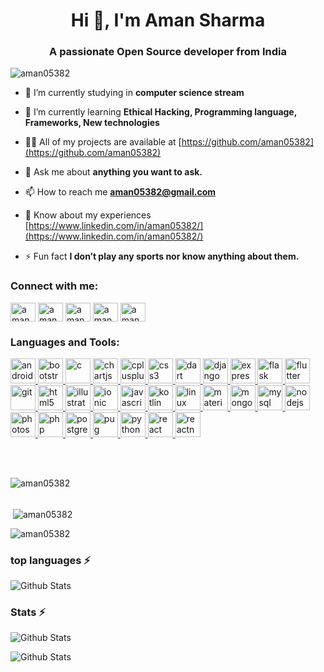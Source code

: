 <h1 align="center">Hi 👋, I'm Aman Sharma</h1>
<h3 align="center">A passionate Open Source developer from India</h3>

<p align="left"> <img src="https://komarev.com/ghpvc/?username=aman05382&label=Profile%20views&color=0e75b6&style=flat" alt="aman05382" /> </p>

<!--<p align="left"> <a href="https://github.com/ryo-ma/github-profile-trophy"><img src="https://github-profile-trophy.vercel.app/?username=aman05382" alt="aman05382" /></a> </p>
<p align="left"> <a href="https://twitter.com/aman05382" target="blank"><img src="https://img.shields.io/twitter/follow/aman05382?logo=twitter&style=for-the-badge" alt="aman05382" /></a> </p>-->


- 🔭 I’m currently studying in **computer science stream**

- 🌱 I’m currently learning **Ethical Hacking, Programming language, Frameworks, New technologies**

- 👨‍💻 All of my projects are available at [https://github.com/aman05382](https://github.com/aman05382)

- 💬 Ask me about **anything you want to ask.**

- 📫 How to reach me **aman05382@gmail.com**

- 📄 Know about my experiences [https://www.linkedin.com/in/aman05382/](https://www.linkedin.com/in/aman05382/)

- ⚡ Fun fact **I don’t play any sports nor know anything about them.**

<h3 align="left">Connect with me:</h3>
<p align="left">
<a href="https://twitter.com/aman05382" target="blank"><img align="center" src="https://cdn.jsdelivr.net/npm/simple-icons@3.0.1/icons/twitter.svg" alt="aman05382" height="30" width="40" /></a>
<a href="https://linkedin.com/in/aman05382" target="blank"><img align="center" src="https://cdn.jsdelivr.net/npm/simple-icons@3.0.1/icons/linkedin.svg" alt="aman05382" height="30" width="40" /></a>
<a href="https://fb.com/aman05382" target="blank"><img align="center" src="https://cdn.jsdelivr.net/npm/simple-icons@3.0.1/icons/facebook.svg" alt="aman05382" height="30" width="40" /></a>
<a href="https://instagram.com/aman05382" target="blank"><img align="center" src="https://cdn.jsdelivr.net/npm/simple-icons@3.0.1/icons/instagram.svg" alt="aman05382" height="30" width="40" /></a>
<a href="https://www.hackerrank.com/aman05382" target="blank"><img align="center" src="https://cdn.jsdelivr.net/npm/simple-icons@3.0.1/icons/hackerrank.svg" alt="aman05382" height="30" width="40" /></a>
</p>

<h3 align="left">Languages and Tools:</h3>
<p align="left"> <a href="https://developer.android.com" target="_blank"> <img src="https://devicons.github.io/devicon/devicon.git/icons/android/android-original-wordmark.svg" alt="android" width="40" height="40"/> </a> <a href="https://getbootstrap.com" target="_blank"> <img src="https://devicons.github.io/devicon/devicon.git/icons/bootstrap/bootstrap-plain.svg" alt="bootstrap" width="40" height="40"/> </a> <a href="https://www.cprogramming.com/" target="_blank"> <img src="https://devicons.github.io/devicon/devicon.git/icons/c/c-original.svg" alt="c" width="40" height="40"/> </a> <a href="https://www.chartjs.org" target="_blank"> <img src="https://www.chartjs.org/media/logo-title.svg" alt="chartjs" width="40" height="40"/> </a> <a href="https://www.w3schools.com/cpp/" target="_blank"> <img src="https://devicons.github.io/devicon/devicon.git/icons/cplusplus/cplusplus-original.svg" alt="cplusplus" width="40" height="40"/> </a> <a href="https://www.w3schools.com/css/" target="_blank"> <img src="https://devicons.github.io/devicon/devicon.git/icons/css3/css3-original-wordmark.svg" alt="css3" width="40" height="40"/> </a> <a href="https://dart.dev" target="_blank"> <img src="https://www.vectorlogo.zone/logos/dartlang/dartlang-icon.svg" alt="dart" width="40" height="40"/> </a> <a href="https://www.djangoproject.com/" target="_blank"> <img src="https://devicons.github.io/devicon/devicon.git/icons/django/django-original.svg" alt="django" width="40" height="40"/> </a> <a href="https://expressjs.com" target="_blank"> <img src="https://devicons.github.io/devicon/devicon.git/icons/express/express-original-wordmark.svg" alt="express" width="40" height="40"/> </a> <a href="https://flask.palletsprojects.com/" target="_blank"> <img src="https://www.vectorlogo.zone/logos/pocoo_flask/pocoo_flask-icon.svg" alt="flask" width="40" height="40"/> </a> <a href="https://flutter.dev" target="_blank"> <img src="https://www.vectorlogo.zone/logos/flutterio/flutterio-icon.svg" alt="flutter" width="40" height="40"/> </a> <a href="https://git-scm.com/" target="_blank"> <img src="https://www.vectorlogo.zone/logos/git-scm/git-scm-icon.svg" alt="git" width="40" height="40"/> </a> <a href="https://www.w3.org/html/" target="_blank"> <img src="https://devicons.github.io/devicon/devicon.git/icons/html5/html5-original-wordmark.svg" alt="html5" width="40" height="40"/> </a> <a href="https://www.adobe.com/in/products/illustrator.html" target="_blank"> <img src="https://www.vectorlogo.zone/logos/adobe_illustrator/adobe_illustrator-icon.svg" alt="illustrator" width="40" height="40"/> </a> <a href="https://ionicframework.com" target="_blank"> <img src="https://upload.wikimedia.org/wikipedia/commons/d/d1/Ionic_Logo.svg" alt="ionic" width="40" height="40"/> </a> <a href="https://developer.mozilla.org/en-US/docs/Web/JavaScript" target="_blank"> <img src="https://devicons.github.io/devicon/devicon.git/icons/javascript/javascript-original.svg" alt="javascript" width="40" height="40"/> </a> <a href="https://kotlinlang.org" target="_blank"> <img src="https://www.vectorlogo.zone/logos/kotlinlang/kotlinlang-icon.svg" alt="kotlin" width="40" height="40"/> </a> <a href="https://www.linux.org/" target="_blank"> <img src="https://devicons.github.io/devicon/devicon.git/icons/linux/linux-original.svg" alt="linux" width="40" height="40"/> </a> <a href="https://materializecss.com/" target="_blank"> <img src="https://raw.githubusercontent.com/prplx/svg-logos/5585531d45d294869c4eaab4d7cf2e9c167710a9/svg/materialize.svg" alt="materialize" width="40" height="40"/> </a> <a href="https://www.mongodb.com/" target="_blank"> <img src="https://devicons.github.io/devicon/devicon.git/icons/mongodb/mongodb-original-wordmark.svg" alt="mongodb" width="40" height="40"/> </a> <a href="https://www.mysql.com/" target="_blank"> <img src="https://devicons.github.io/devicon/devicon.git/icons/mysql/mysql-original-wordmark.svg" alt="mysql" width="40" height="40"/> </a> <a href="https://nodejs.org" target="_blank"> <img src="https://devicons.github.io/devicon/devicon.git/icons/nodejs/nodejs-original-wordmark.svg" alt="nodejs" width="40" height="40"/> </a> <a href="https://www.photoshop.com/en" target="_blank"> <img src="https://devicons.github.io/devicon/devicon.git/icons/photoshop/photoshop-plain.svg" alt="photoshop" width="40" height="40"/> </a> <a href="https://www.php.net" target="_blank"> <img src="https://devicons.github.io/devicon/devicon.git/icons/php/php-original.svg" alt="php" width="40" height="40"/> </a> <a href="https://www.postgresql.org" target="_blank"> <img src="https://devicons.github.io/devicon/devicon.git/icons/postgresql/postgresql-original-wordmark.svg" alt="postgresql" width="40" height="40"/> </a> <a href="https://pugjs.org" target="_blank"> <img src="https://cdn.worldvectorlogo.com/logos/pug.svg" alt="pug" width="40" height="40"/> </a> <a href="https://www.python.org" target="_blank"> <img src="https://devicons.github.io/devicon/devicon.git/icons/python/python-original.svg" alt="python" width="40" height="40"/> </a> <a href="https://reactjs.org/" target="_blank"> <img src="https://devicons.github.io/devicon/devicon.git/icons/react/react-original-wordmark.svg" alt="react" width="40" height="40"/> </a> <a href="https://reactnative.dev/" target="_blank"> <img src="https://reactnative.dev/img/header_logo.svg" alt="reactnative" width="40" height="40"/> </a> </p>

<!--<h3 align="left">Support:</h3>
<p><a href="https://www.buymeacoffee.com/aman05382"> <img align="left" src="https://cdn.buymeacoffee.com/buttons/v2/default-yellow.png" height="50" width="210" alt="aman05382" /></a></p>-->

<br><br>

<p><img align="left" src="https://github-readme-stats.vercel.app/api/top-langs?username=aman05382&show_icons=true&locale=en&layout=compact" alt="aman05382" /></p>
<br><br>

<p>&nbsp;<img align="center" src="https://github-readme-stats.vercel.app/api?username=aman05382&show_icons=true&locale=en" alt="aman05382" /></p>

<p><img align="center" src="https://github-readme-streak-stats.herokuapp.com/?user=aman05382&" alt="aman05382" /></p>

### top languages ⚡️

![Github Stats](https://github-readme-stats.vercel.app/api/top-langs?username=aman05382&show_icons=true&locale=en&layout=compact)

### Stats ⚡️

![Github Stats](https://github-readme-stats.vercel.app/api?username=aman05382&show_icons=true&locale=en)

![Github Stats](https://github-readme-streak-stats.herokuapp.com/?user=aman05382&)
